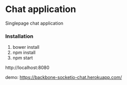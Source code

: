 # Chat application
Singlepage chat application

### Installation
1. bower install
2. npm install
3. npm start

http://localhost:8080

demo: https://backbone-socketio-chat.herokuapp.com/
